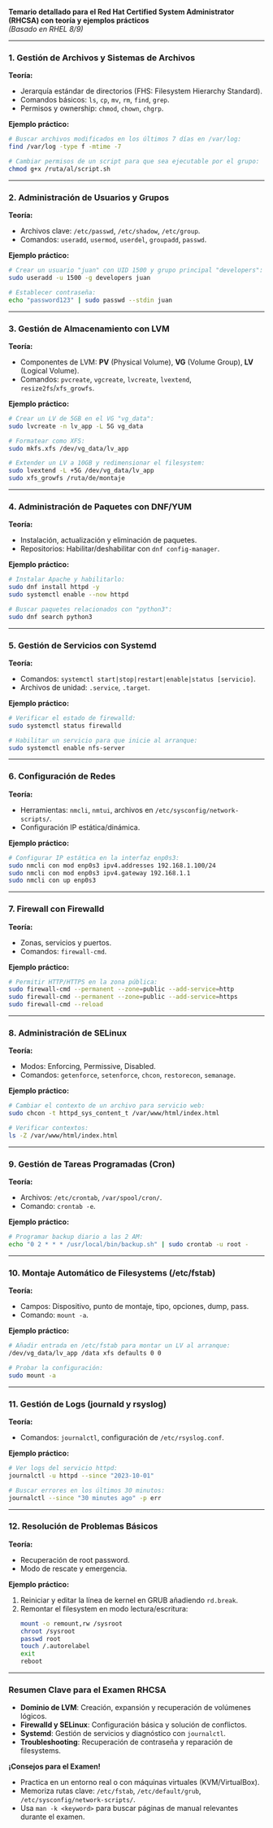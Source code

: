 
**Temario detallado para el Red Hat Certified System Administrator (RHCSA) con teoría y ejemplos prácticos**  
*(Basado en RHEL 8/9)*  

---

### **1. Gestión de Archivos y Sistemas de Archivos**  
**Teoría:**  
- Jerarquía estándar de directorios (FHS: Filesystem Hierarchy Standard).  
- Comandos básicos: `ls`, `cp`, `mv`, `rm`, `find`, `grep`.  
- Permisos y ownership: `chmod`, `chown`, `chgrp`.  

**Ejemplo práctico:**  
```bash
# Buscar archivos modificados en los últimos 7 días en /var/log:
find /var/log -type f -mtime -7

# Cambiar permisos de un script para que sea ejecutable por el grupo:
chmod g+x /ruta/al/script.sh
```

---

### **2. Administración de Usuarios y Grupos**  
**Teoría:**  
- Archivos clave: `/etc/passwd`, `/etc/shadow`, `/etc/group`.  
- Comandos: `useradd`, `usermod`, `userdel`, `groupadd`, `passwd`.  

**Ejemplo práctico:**  
```bash
# Crear un usuario "juan" con UID 1500 y grupo principal "developers":
sudo useradd -u 1500 -g developers juan

# Establecer contraseña:
echo "password123" | sudo passwd --stdin juan
```

---

### **3. Gestión de Almacenamiento con LVM**  
**Teoría:**  
- Componentes de LVM: **PV** (Physical Volume), **VG** (Volume Group), **LV** (Logical Volume).  
- Comandos: `pvcreate`, `vgcreate`, `lvcreate`, `lvextend`, `resize2fs`/`xfs_growfs`.  

**Ejemplo práctico:**  
```bash
# Crear un LV de 5GB en el VG "vg_data":
sudo lvcreate -n lv_app -L 5G vg_data

# Formatear como XFS:
sudo mkfs.xfs /dev/vg_data/lv_app

# Extender un LV a 10GB y redimensionar el filesystem:
sudo lvextend -L +5G /dev/vg_data/lv_app
sudo xfs_growfs /ruta/de/montaje
```

---

### **4. Administración de Paquetes con DNF/YUM**  
**Teoría:**  
- Instalación, actualización y eliminación de paquetes.  
- Repositorios: Habilitar/deshabilitar con `dnf config-manager`.  

**Ejemplo práctico:**  
```bash
# Instalar Apache y habilitarlo:
sudo dnf install httpd -y
sudo systemctl enable --now httpd

# Buscar paquetes relacionados con "python3":
sudo dnf search python3
```

---

### **5. Gestión de Servicios con Systemd**  
**Teoría:**  
- Comandos: `systemctl start|stop|restart|enable|status [servicio]`.  
- Archivos de unidad: `.service`, `.target`.  

**Ejemplo práctico:**  
```bash
# Verificar el estado de firewalld:
sudo systemctl status firewalld

# Habilitar un servicio para que inicie al arranque:
sudo systemctl enable nfs-server
```

---

### **6. Configuración de Redes**  
**Teoría:**  
- Herramientas: `nmcli`, `nmtui`, archivos en `/etc/sysconfig/network-scripts/`.  
- Configuración IP estática/dinámica.  

**Ejemplo práctico:**  
```bash
# Configurar IP estática en la interfaz enp0s3:
sudo nmcli con mod enp0s3 ipv4.addresses 192.168.1.100/24
sudo nmcli con mod enp0s3 ipv4.gateway 192.168.1.1
sudo nmcli con up enp0s3
```

---

### **7. Firewall con Firewalld**  
**Teoría:**  
- Zonas, servicios y puertos.  
- Comandos: `firewall-cmd`.  

**Ejemplo práctico:**  
```bash
# Permitir HTTP/HTTPS en la zona pública:
sudo firewall-cmd --permanent --zone=public --add-service=http
sudo firewall-cmd --permanent --zone=public --add-service=https
sudo firewall-cmd --reload
```

---

### **8. Administración de SELinux**  
**Teoría:**  
- Modos: Enforcing, Permissive, Disabled.  
- Comandos: `getenforce`, `setenforce`, `chcon`, `restorecon`, `semanage`.  

**Ejemplo práctico:**  
```bash
# Cambiar el contexto de un archivo para servicio web:
sudo chcon -t httpd_sys_content_t /var/www/html/index.html

# Verificar contextos:
ls -Z /var/www/html/index.html
```

---

### **9. Gestión de Tareas Programadas (Cron)**  
**Teoría:**  
- Archivos: `/etc/crontab`, `/var/spool/cron/`.  
- Comando: `crontab -e`.  

**Ejemplo práctico:**  
```bash
# Programar backup diario a las 2 AM:
echo "0 2 * * * /usr/local/bin/backup.sh" | sudo crontab -u root -
```

---

### **10. Montaje Automático de Filesystems (/etc/fstab)**  
**Teoría:**  
- Campos: Dispositivo, punto de montaje, tipo, opciones, dump, pass.  
- Comando: `mount -a`.  

**Ejemplo práctico:**  
```bash
# Añadir entrada en /etc/fstab para montar un LV al arranque:
/dev/vg_data/lv_app /data xfs defaults 0 0

# Probar la configuración:
sudo mount -a
```

---

### **11. Gestión de Logs (journald y rsyslog)**  
**Teoría:**  
- Comandos: `journalctl`, configuración de `/etc/rsyslog.conf`.  

**Ejemplo práctico:**  
```bash
# Ver logs del servicio httpd:
journalctl -u httpd --since "2023-10-01"

# Buscar errores en los últimos 30 minutos:
journalctl --since "30 minutes ago" -p err
```

---

### **12. Resolución de Problemas Básicos**  
**Teoría:**  
- Recuperación de root password.  
- Modo de rescate y emergencia.  

**Ejemplo práctico:**  
1. Reiniciar y editar la línea de kernel en GRUB añadiendo `rd.break`.  
2. Remontar el filesystem en modo lectura/escritura:  
   ```bash
   mount -o remount,rw /sysroot
   chroot /sysroot
   passwd root
   touch /.autorelabel
   exit
   reboot
   ```

---

### **Resumen Clave para el Examen RHCSA**  
- **Dominio de LVM**: Creación, expansión y recuperación de volúmenes lógicos.  
- **Firewalld y SELinux**: Configuración básica y solución de conflictos.  
- **Systemd**: Gestión de servicios y diagnóstico con `journalctl`.  
- **Troubleshooting**: Recuperación de contraseña y reparación de filesystems.  

**¡Consejos para el Examen!**  
- Practica en un entorno real o con máquinas virtuales (KVM/VirtualBox).  
- Memoriza rutas clave: `/etc/fstab`, `/etc/default/grub`, `/etc/sysconfig/network-scripts/`.  
- Usa `man -k <keyword>` para buscar páginas de manual relevantes durante el examen.


